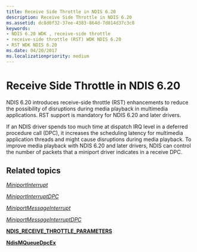 ```yaml
---
title: Receive Side Throttle in NDIS 6.20
description: Receive Side Throttle in NDIS 6.20
ms.assetid: dc8d0f32-37ee-4383-864d-7d814d37c3c8
keywords:
- NDIS 6.20 WDK , receive-side throttle
- receive-side throttle (RST) WDK NDIS 6.20
- RST WDK NDIS 6.20
ms.date: 04/20/2017
ms.localizationpriority: medium
---
```


# Receive Side Throttle in NDIS 6.20





NDIS 6.20 introduces receive-side throttle (RST) enhancements to reduce the possibility of disruptions during media playback in multimedia applications. RST support is mandatory for NDIS 6.20 and later drivers.

If an NDIS driver spends too much time at dispatch IRQ level in a deferred procedure call (DPC), it increases the scheduling latency for multimedia application threads and might cause disruptions during media playback. To improve media playback with NDIS 6.20 and later drivers, NDIS can control the number of packets that a miniport driver indicates in a receive DPC.

## Related topics


[*MiniportInterrupt*](https://msdn.microsoft.com/library/windows/hardware/ff559395)

[*MiniportInterruptDPC*](https://msdn.microsoft.com/library/windows/hardware/ff559398)

[*MiniportMessageInterrupt*](https://msdn.microsoft.com/library/windows/hardware/ff559407)

[*MiniportMessageInterruptDPC*](https://msdn.microsoft.com/library/windows/hardware/ff559411)

[**NDIS\_RECEIVE\_THROTTLE\_PARAMETERS**](https://msdn.microsoft.com/library/windows/hardware/ff567241)

[**NdisMQueueDpcEx**](https://msdn.microsoft.com/library/windows/hardware/ff563640)

 

 






